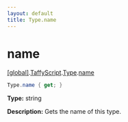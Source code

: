 ```yaml
---
layout: default
title: Type.name
---
```


# name

[\[global\]]({{site.baseurl}}/docs/).[TaffyScript]({{site.baseurl}}/docs/TaffyScript/).[Type]({{site.baseurl}}/docs/TaffyScript/Type/).[name]({{site.baseurl}}/docs/TaffyScript/Type/name/)

```cs
Type.name { get; }
```

**Type:** string

**Description:** Gets the name of this type.
